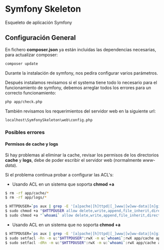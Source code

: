 Symfony Skeleton
================

Esqueleto de aplicación Symfony

Configuración General
---------------------

En fichero **composer.json** ya están incluidas las dependencias necesarias, para actualizar composer:

```sh
composer update
```

Durante la instalación de symfony, nos pedira configurar varios parámetros.


Después instalamos revisamos si el systema tiene todo lo necesario para el funcionamiento de symfony, debemos arreglar todos los errores para un correcto funcionamiento:

```sh
php app/check.php
```

También revisamos los requerimientos del servidor web en la siguiente url:
```sh
localhost\SymfonySkeleton\web\config.php
```

### Posibles errores

#### Permisos de cache y logs

Si hay problemas al eliminar la cache, revisar los permisos de los directorios **cache** y **logs**, debe de poder escribir el servidor web (normalmente *www-data*).

Si el problema continua probar a configurar las ACL's:

* Usando ACL en un sistema que soporta **chmod +a**

```sh
$ rm -rf app/cache/*
$ rm -rf app/logs/*

$ HTTPDUSER=`ps aux | grep -E '[a]pache|[h]ttpd|[_]www|[w]ww-data|[n]ginx' | grep -v root | head -1 | cut -d\  -f1`
$ sudo chmod +a "$HTTPDUSER allow delete,write,append,file_inherit,directory_inherit" app/cache app/logs
$ sudo chmod +a "`whoami` allow delete,write,append,file_inherit,directory_inherit" app/cache app/logs
```

* Usando ACL en un sistema que no soporta **chmod +a**

```sh
$ HTTPDUSER=`ps aux | grep -E '[a]pache|[h]ttpd|[_]www|[w]ww-data|[n]ginx' | grep -v root | head -1 | cut -d\  -f1`
$ sudo setfacl -Rn -m u:"$HTTPDUSER":rwX -m u:`whoami`:rwX app/cache app/logs
$ sudo setfacl -dRn -m u:"$HTTPDUSER":rwX -m u:`whoami`:rwX app/cache app/logs
```
